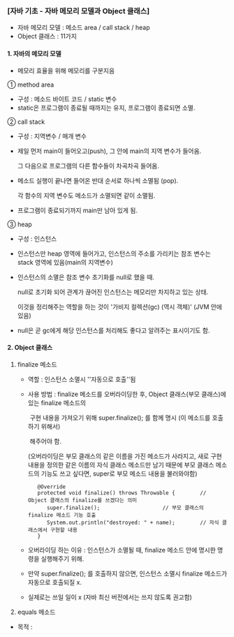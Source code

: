 ### [자바 기초 - 자바 메모리 모델과 Object 클래스]



* 자바 메모리 모델 : 메소드 area / call stack / heap
* Object 클래스 : 11가지





#### 1. 자바의 메모리 모델

- 메모리 효율을 위해 메모리를 구분지음



①  method area
-  구성 : 메소드 바이트 코드 / static 변수
-  static은 프로그램이 종료될 때까지는 유지, 프로그램이 종료되면 소멸.



② call stack

- 구성 : 지역변수 / 매개 변수

- 제일 먼저 main이 들어오고(push), 그 안에 main의 지역 변수가 들어옴.

  그 다음으로 프로그램의 다른 함수들이 차곡차곡 들어옴.

- 메소드 실행이 끝나면 들어온 반대 순서로 하나씩 소멸됨 (pop). 

  각 함수의 지역 변수도 메소드가 소멸되면 같이 소멸됨.

- 프로그램이 종료되기까지 main만 남아 있게 됨.

  

③ heap

- 구성 : 인스턴스

- 인스턴스만 heap 영역에 들어가고, 인스턴스의 주소를 가리키는 참조 변수는 stack 영역에 있음(main의 지역변수)

- 인스턴스의 소멸은 참조 변수 초기화를 null로 했을 때.

  null로 초기화 되어 관계가 끊어진 인스턴스는 메모리만 차지하고 있는 상태. 

  이것을 정리해주는 역할을 하는 것이 '가비지 컬렉션(gc) (역시 객체)' (JVM 안에 있음)

- null은 곧 gc에게 해당 인스턴스를 처리해도 좋다고 알려주는 표시이기도 함.



#### 2. Object 클래스

1. finalize 메소드

   - 역할 :  인스턴스 소멸시 ''자동으로 호출''됨

   - 사용 방법 : finalize 메소드를 오버라이딩한 후, Object 클래스(부모 클래스)에 있는 finalize 메소드의 

     ​					구현 내용을 가져오기 위해 super.finalize(); 를 함께 명시 (이 메소드를 호출하기 위해서)

     ​					해주어야 함. 

      (오버라이딩은 부모 클래스의 같은 이름을 가진 메소드가 사라지고, 새로 구현 내용을 정의한 같은 이름의   자식 클래스 메소드만 남기 때문에 부모 클래스 메소드의 기능도 쓰고 싶다면, super로 부모 메소드 내용을 불러와야함)

     ```
        @Override
        protected void finalize() throws Throwable {		// Object 클래스의 finalize를 쓰겠다는 의미 			
           super.finalize();   					// 부모 클래스의 finalize 메소드 기능 호출
           System.out.println("destroyed: " + name);		// 자식 클래스에서 구현할 내용
        }
     
     ```

     

   - 오버라이딩 하는 이유 : 인스턴스가 소멸될 때, finalize 메소드 안에 명시한 명령을 실행해주기 위해.

   - 만약 super.finalize(); 를 호출하지 않으면, 인스턴스 소멸시 finalize 메소드가 자동으로 호출되질 x.

   - 실제로는 쓰일 일이 x (자바 최신 버전에서는 쓰지 않도록 권고함)

   

2.  equals 메소드

   - 목적 : 
